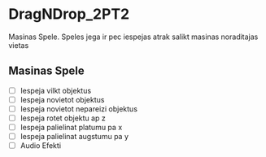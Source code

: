 # DragNDrop_2PT2
Masinas Spele. Speles jega ir pec iespejas atrak salikt masinas noraditajas vietas

## Masinas Spele
- [ ] Iespeja vilkt objektus
- [ ] Iespeja novietot objektus
- [ ] Iespeja novietot nepareizi objektus 
- [ ] Iespeja rotet objektu ap z
- [ ] Iespeja palielinat platumu pa x
- [ ] Iespeja palielinat augstumu pa y
- [ ] Audio Efekti
